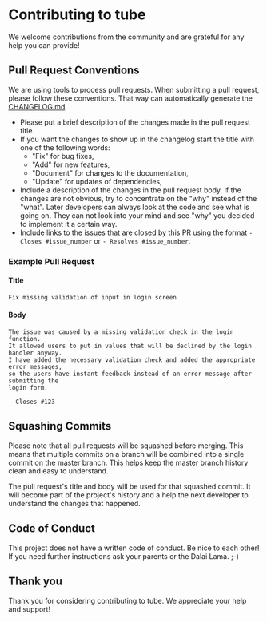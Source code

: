 # Contributing to tube

We welcome contributions from the community and are grateful for any help you can provide!

## Pull Request Conventions

We are using tools to process pull requests. When submitting a pull request,
please follow these conventions. That way can automatically generate the [CHANGELOG.md](CHANGELOG.md).

- Please put a brief description of the changes made in the pull request title.
- If you want the changes to show up in the changelog start the title with
  one of the following words:
    - "Fix" for bug fixes,
    - "Add" for new features,
    - "Document" for changes to the documentation,
    - "Update" for updates of dependencies,
- Include a description of the changes in the pull request body.
  If the changes are not obvious, try to concentrate on the "why" instead of the "what".
  Later developers can always look at the code and see what is going on.
  They can not look into your mind and see "why" you decided to implement it a certain way.
- Include links to the issues that are closed by this PR using the
  format `- Closes #issue_number` or `- Resolves #issue_number`.

### Example Pull Request
#### Title
```
Fix missing validation of input in login screen
```

#### Body

```
The issue was caused by a missing validation check in the login function.
It allowed users to put in values that will be declined by the login handler anyway.
I have added the necessary validation check and added the appropriate error messages,
so the users have instant feedback instead of an error message after submitting the
login form.

- Closes #123
```

## Squashing Commits

Please note that all pull requests will be squashed before merging.
This means that multiple commits on a branch will be combined into
a single commit on the master branch. This helps keep the master
branch history clean and easy to understand.

The pull request's title and body will be used for that squashed commit.
It will become part of the project's history and a help the next developer
to understand the changes that happened.

## Code of Conduct

This project does not have a written code of conduct. Be nice to each other!
If you need further instructions ask your parents or the Dalai Lama. ;-)

## Thank you

Thank you for considering contributing to tube. We appreciate your help and support!
